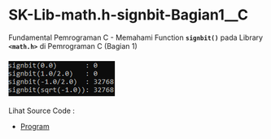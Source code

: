 # SK-Lib-math.h-signbit-Bagian1__C
Fundamental Pemrograman C - Memahami Function <code><b>signbit()</b></code> pada Library <code><b>&lt;math.h></b></code> di Pemrograman C (Bagian 1)<br><br>
<img src="https://github.com/RizkyKhapidsyah/SK-Lib-math.h-signbit-Bagian1__C/blob/master/SK-Lib-math.h-signbit-Bagian1__C/result/001.PNG"><br><br>
Lihat Source Code : <br>
- <a href="https://github.com/RizkyKhapidsyah/SK-Lib-math.h-signbit-Bagian1__C/blob/master/SK-Lib-math.h-signbit-Bagian1__C/Source.c">Program</a>
